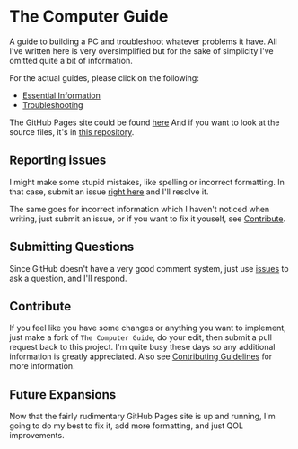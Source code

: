 # The Computer Guide
A guide to building a PC and troubleshoot whatever problems it have. All I've written here is very oversimplified but for the sake of simplicity I've omitted quite a bit of information.

For the actual guides, please click on the following:

- [Essential Information](Essential%20Information.md)
- [Troubleshooting](Troubleshooting.md)

The GitHub Pages site could be found [here](https://howardohyea.github.io/The-Computer-Guide/)
And if you want to look at the source files, it's in [this repository](https://github.com/Howardohyea/The-Computer-Guide).


## Reporting issues
I might make some stupid mistakes, like spelling or incorrect formatting. In that case, submit an issue [right here](https://github.com/Howardohyea/The-Computer-Guide/issues) and I'll resolve it. 

The same goes for incorrect information which I haven't noticed when writing, just submit an issue, or if you want to fix it youself, see [Contribute](#contribute).

## Submitting Questions
Since GitHub doesn't have a very good comment system, just use [issues](https://github.com/Howardohyea/The-Computer-Guide/issues) to ask a question, and I'll respond.

## Contribute
If you feel like you have some changes or anything you want to implement, just make a fork of `The Computer Guide`, do your edit, then submit a pull request back to this project. I'm quite busy these days so any additional information is greatly appreciated. Also see [Contributing Guidelines](Assets/Contributing%20guidelines.md) for more information.

## Future Expansions
Now that the fairly rudimentary GitHub Pages site is up and running, I'm going to do my best to fix it, add more formatting, and just QOL improvements.

<!-- contact-->

<!-- I've left this out in the actual document because not a lot of people will go and look at the source, so it should eliminate most spams. I hope whoever's reading this will only contact me with good faith.
Discord: Howardohyea#6904
email: howardohyea@outlook.com
-->
